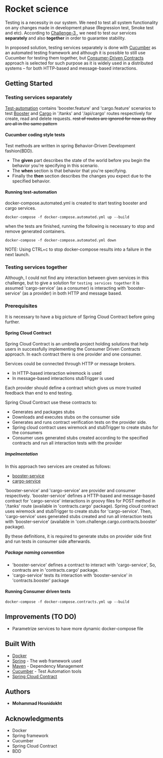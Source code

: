 # Rocket science



Testing is a necessity in our system. We need to test all system functionality on any changes made 
in development phase (Regression test, Smoke test and etc). 
According to [Challenge-3 ](https://github.com/b-yond-infinite-network/amaze-us/tree/master/microservice/challenge-3), 
we need to test our services **separately** and also **together** in order to guarantee stability. 

In proposed solution, testing services separately is done with [Cucumber](https://cucumber.io/) as an 
automated testing framework and although it is possible to still use Cucumber for testing them together, but
[Consumer-Driven Contracts](https://martinfowler.com/articles/consumerDrivenContracts.html) approach is 
selected for such purpose as 
it is widely used in a distributed systems – for both HTTP-based and message-based interactions.

## Getting Started

### Testing services separately
[Test-automation](https://github.com/Hosnidokht/amaze-us/tree/master/microservice/challenge-3/test-automation)
contains 'booster.feature' and 'cargo.feature' scenarios
to test
[Booster](https://github.com/b-yond-infinite-network/amaze-us/tree/master/microservice/challenge-3/booster) 
and [Cargo](https://github.com/b-yond-infinite-network/amaze-us/tree/master/microservice/challenge-3/cargo) 
in '/tanks' and '/api/cargo' routes respectively 
for create, read and delete requests.
~~rest of routes are ignored for now as they are all in the same pattern~~

#### Cucumber coding style tests

Test methods are written in spring Behavior-Driven Development fashion(BDD).
* The **given** part describes the state of the world before you begin 
the behavior you're specifying in this scenario.
* The **when** section is that behavior that you're specifying.
* Finally the **then** section describes the changes you expect due 
to the specified behavior.


#### Running test-automation

docker-compose.automated.yml is created to start testing booster and cargo services.
```
docker-compose -f docker-compose.automated.yml up --build
```

when the tests are finished, running the following is necessary to 
stop and remove generated containers.
```
docker-compose -f docker-compose.automated.yml down
```

NOTE: Using CTRL+c to stop docker-compose results into a failure in the next 
launch.


### Testing services together
Although, I could not find any interaction between given services in this challenge, but to give a solution 
for `testing services together` it is assumed 'cargo-service' (as a consumer) is interacting with 'booster-service' (as a provider) in both HTTP 
and message based.

### Prerequisites
It is necessary to have a big picture of Spring Cloud Contract before going further.

#### Spring Cloud Contract
Spring Cloud Contract is an umbrella project holding solutions that help users in successfully 
implementing the Consumer Driven Contracts approach. In each contract there is one provider and one consumer. 

Services could be connected through HTTP or message brokers.
* In HTTP-based interaction wiremock is used
* In message-based interactions stubTrigger is used

Each provider should define a contract which gives us more trusted feedback than end to end testing. 

Spring Cloud Contract use these contracts to:
* Generates and packages stubs
* Downloads and executes stubs on the consumer side
* Generates and runs contract verification tests on the provider side.
* Spring cloud contract uses wiremock and stubTrigger to create stubs for the consumers
* Consumer uses generated stubs created
  according to the specified contracts and run all interaction tests with the provider

##### Impelmentation

In this approach two services are created as follows:
* [booster-service](https://github.com/Hosnidokht/amaze-us/tree/master/microservice/challenge-3/boosterservice)
* [cargo-service](https://github.com/Hosnidokht/amaze-us/tree/master/microservice/challenge-3/cargoservice)

'booster-service' and 'cargo-service' are provider and consumer respectively.
'booster-service' defines a HTTP-based and message-based contract for 'cargo-service' interactions in groovy files
for POST method in '/tanks' route (available in 'contracts.cargo' package).
Spring cloud contract uses
wiremock and stubTrigger to create stubs for 'cargo-service'. 
Then, 'cargo-service' uses generated stubs created and run all interaction tests with 'booster-service' (available in 'com.challenge.cargo.contracts.booster' package).

By these definitions, it is required to generate stubs on provider side first and run tests in consumer side afterwards.

##### Package naming convention

* 'booster-service' defines a contract to interact with 'cargo-service', So, contracts are in 'contracts.cargo' package.
* 'cargo-service' tests its interaction with 'booster-service' in 'contracts.booster' package

#### Running Consumer driven tests
```
docker-compose -f docker-compose.contracts.yml up --build
```

## Improvements (TO DO)

* Parametrize services to have more dynamic docker-compose file


## Built With

* [Docker](https://www.docker.com/) 
* [Spring](https://spring.io/) - The web framework used
* [Maven](https://maven.apache.org/) - Dependency Management
* [Cucumber](https://cucumber.io/) - Test Automation tools
* [Spring Cloud Contract](https://spring.io/projects/spring-cloud-contract)


## Authors

* **Mohammad Hosnidokht** 


## Acknowledgments

* Docker
* Spring framework
* Cucumber
* Spring Cloud Contract
* BDD


